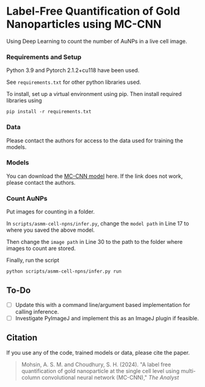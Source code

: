 # Label-Free Quantification of Gold Nanoparticles using MC-CNN

Using Deep Learning to count the number of AuNPs in a live cell image.

### Requirements and Setup
Python 3.9 and Pytorch 2.1.2+cu118 have been used.

See `requirements.txt` for other python libraries used.

To install, set up a virtual environment using pip. Then install required libraries using
```shell
pip install -r requirements.txt
```

### Data
Please contact the authors for access to the data used for training the models.

### Models

You can download the [MC-CNN model](https://drive.google.com/file/d/1tkbzfbDVlR2rvheVKT8jPHaY3hQJdVKK/view?usp=sharing) here. If the link does not work, please contact the authors. 

### Count AuNPs

Put images for counting in a folder.

In `scripts/asmm-cell-npns/infer.py`, change the `model path` in Line 17 to where you saved the above model.

Then change the `image path` in Line 30 to the path to the folder where images to count are stored.

Finally, run the script

```shell
python scripts/asmm-cell-npns/infer.py run
```

## To-Do
- [ ] Update this with a command line/argument based implementation for calling inference.
- [ ] Investigate PyImageJ and implement this as an ImageJ plugin if feasible.

## Citation

If you use any of the code, trained models or data, please cite the paper.

> Mohsin, A. S. M. and Choudhury, S. H. (2024). "A label free quantification of gold nanoparticle at the single cell level using multi-column convolutional neural network (MC-CNN)," *The Analyst*
